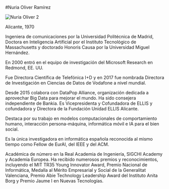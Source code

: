 #Nuria Oliver Ramírez


![Nuria Oliver 2](https://user-images.githubusercontent.com/114906778/195020700-96686ddd-e135-46b0-bf07-f554fe47e93f.jpeg)

Alicante, 1970

Ingeniera de comunicaciones por la Universidad Politécnica de Madrid, Doctora en Inteligencia Artificial por el Instituto Tecnológico de Massachusetts y doctorado Honoris Causa por la Universidad Miguel Hernández.

En 2000 entró en el equipo de investigación del Microsoft Research en Redmond, EE. UU.

Fue Directora Científica de Telefónica I+D y en 2017 fue nombrada Directora de Investigación en Ciencias de Datos de Vodafone a nivel mundial.

Desde 2015 colabora con DataPop Alliance, organización dedicada a aprovechar Big Data para mejorar el mundo. Ha sido consejera independiente de Bankia. Es Vicepresidenta y Cofundadora de ELLIS y cofundadora y Directora de la Fundación Unidad ELLIS Alicante.

Destaca por su trabajo en modelos computacionales de comportamiento humano, interacción persona-máquina, informática móvil e IA para el bien social.

Es la única investigadora en informática española reconocida al mismo tiempo como Fellow de EurAI, del IEEE y del ACM.

Académica de número en la Real Academia de Ingeniería, SIGCHI Academy y Academia Europea. Ha recibido numerosos premios y reconocimientos, incluyendo el MIT TR35 Young Innovator Award, Premio Nacional de Informática, Medalla al Mérito Empresarial y Social de la Generalitat Valenciana, Premio Abie Technology Leadership Award del Instituto Anita Borg y Premio Jaume I en Nuevas Tecnologías.

